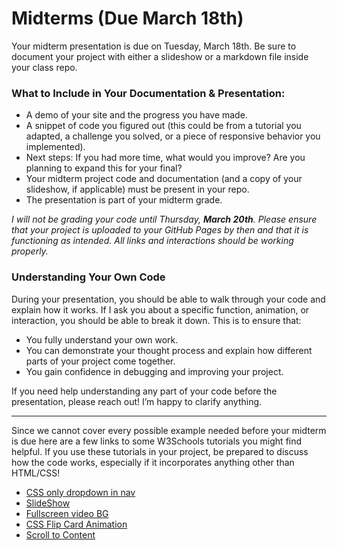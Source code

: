 # Midterms (Due March 18th)

Your midterm presentation is due on Tuesday, March 18th. Be sure to document your project with either a slideshow or a markdown file inside your class repo.

### What to Include in Your Documentation & Presentation:

- A demo of your site and the progress you have made.
- A snippet of code you figured out (this could be from a tutorial you adapted, a challenge you solved, or a piece of responsive behavior you implemented).
- Next steps: If you had more time, what would you improve? Are you planning to expand this for your final?
- Your midterm project code and documentation (and a copy of your slideshow, if applicable) must be present in your repo.
- The presentation is part of your midterm grade.

_I will not be grading your code until Thursday, **March 20th**. Please ensure that your project is uploaded to your GitHub Pages by then and that it is functioning as intended. All links and interactions should be working properly._

### Understanding Your Own Code

During your presentation, you should be able to walk through your code and explain how it works. If I ask you about a specific function, animation, or interaction, you should be able to break it down. This is to ensure that:

- You fully understand your own work.
- You can demonstrate your thought process and explain how different parts of your project come together.
- You gain confidence in debugging and improving your project.

If you need help understanding any part of your code before the presentation, please reach out! I’m happy to clarify anything.

---

Since we cannot cover every possible example needed before your midterm is due here are a few links to some W3Schools tutorials you might find helpful. If you use these tutorials in your project, be prepared to discuss how the code works, especially if it incorporates anything other than HTML/CSS!

- [CSS only dropdown in nav](https://www.w3schools.com/howto/howto_css_dropdown_navbar.asp)
- [SlideShow](https://www.w3schools.com/howto/howto_js_slideshow.asp)
- [Fullscreen video BG](https://www.w3schools.com/howto/howto_css_fullscreen_video.asp)
- [CSS Flip Card Animation](https://www.w3schools.com/howto/howto_css_flip_card.asp)
- [Scroll to Content](https://www.w3schools.com/howto/howto_js_scroll_into_view.asp)
